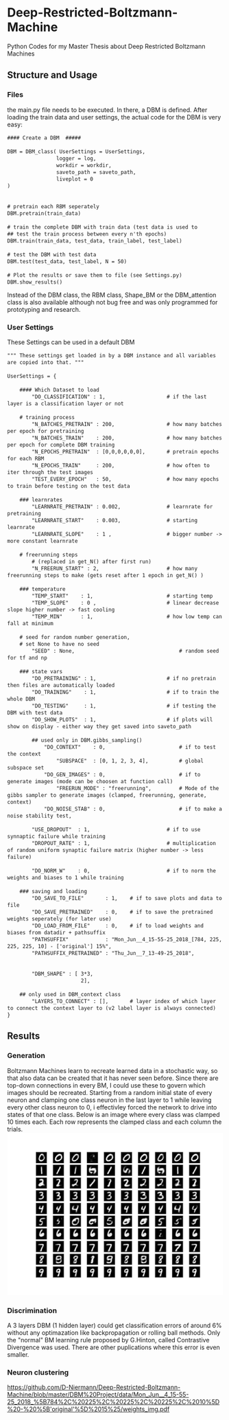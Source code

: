 # Deep-Restricted-Boltzmann-Machine
Python Codes for my Master Thesis about Deep Restricted Boltzmann Machines


## Structure and Usage
### Files
the main.py file needs to be executed. In there, a DBM is defined. After loading the train data and user settings, the actual code for the DBM is very easy:



```
#### Create a DBM  #####

DBM = DBM_class( UserSettings = UserSettings,
				logger = log,
				workdir = workdir,
				saveto_path = saveto_path,
				liveplot = 0
)


# pretrain each RBM seperately 
DBM.pretrain(train_data)

# train the complete DBM with train data (test data is used to 
## test the train process between every n'th epochs)
DBM.train(train_data, test_data, train_label, test_label)

# test the DBM with test data
DBM.test(test_data, test_label, N = 50)

# Plot the results or save them to file (see Settings.py)
DBM.show_results()
```

Instead of the DBM class, the RBM class, Shape_BM or the DBM_attention class is also available although not bug free and was only programmed for prototyping and research.
<asd>
### User Settings
These Settings can be used in a default DBM
```
""" These settings get loaded in by a DBM instance and all variables are copied into that. """

UserSettings = {
	
	#### Which Dataset to load 
		"DO_CLASSIFICATION" : 1,					# if the last layer is a classification layer or not
	
	# training process
		"N_BATCHES_PRETRAIN" : 200, 				# how many batches per epoch for pretraining
		"N_BATCHES_TRAIN"    : 200, 				# how many batches per epoch for complete DBM training
		"N_EPOCHS_PRETRAIN"  : [0,0,0,0,0,0], 		# pretrain epochs for each RBM
		"N_EPOCHS_TRAIN"     : 200, 				# how often to iter through the test images
		"TEST_EVERY_EPOCH"   : 50, 					# how many epochs to train before testing on the test data

	### learnrates
		"LEARNRATE_PRETRAIN" : 0.002,				# learnrate for pretraining
		"LEARNRATE_START"    : 0.003,				# starting learnrate
		"LEARNRATE_SLOPE"    : 1 ,					# bigger number -> more constant learnrate

	# freerunning steps 
		# (replaced in get_N() after first run)
		"N_FREERUN_START" : 2,						# how many freerunning steps to make (gets reset after 1 epoch in get_N() )

	### temperature
		"TEMP_START"    : 1,						# starting temp
		"TEMP_SLOPE"    : 0 , 						# linear decrease slope higher number -> fast cooling
		"TEMP_MIN"      : 1,						# how low temp can fall at minimum

	# seed for random number generation,
	# set None to have no seed 
		"SEED" : None,									# random seed for tf and np

	### state vars
		"DO_PRETRAINING" : 1,						# if no pretrain then files are automatically loaded
		"DO_TRAINING"    : 1,						# if to train the whole DBM
		"DO_TESTING"     : 1,						# if testing the DBM with test data
		"DO_SHOW_PLOTS"  : 1,						# if plots will show on display - either way they get saved into saveto_path

		## used only in DBM.gibbs_sampling() 
			"DO_CONTEXT"    : 0,						# if to test the context 
				"SUBSPACE"  : [0, 1, 2, 3, 4], 			# global subspace set 
			"DO_GEN_IMAGES" : 0,						# if to generate images (mode can be choosen at function call)
				"FREERUN_MODE" : "freerunning",			# Mode of the gibbs sampler to generate images (clamped, freerunning, generate, context)
			"DO_NOISE_STAB" : 0,						# if to make a noise stability test,

		"USE_DROPOUT"  : 1,							# if to use synnaptic failure while training
		"DROPOUT_RATE" : 1,							# multiplication of random uniform synaptic failure matrix (higher number -> less failure)

		"DO_NORM_W"    : 0,							# if to norm the weights and biases to 1 while training

	### saving and loading
		"DO_SAVE_TO_FILE"       : 1, 	# if to save plots and data to file
		"DO_SAVE_PRETRAINED"    : 0, 	# if to save the pretrained weights seperately (for later use)
		"DO_LOAD_FROM_FILE"     : 0, 	# if to load weights and biases from datadir + pathsuffix
		"PATHSUFFIX"            : "Mon_Jun__4_15-55-25_2018_[784, 225, 225, 225, 10] - ['original'] 15%", 
		"PATHSUFFIX_PRETRAINED" : "Thu_Jun__7_13-49-25_2018",


		"DBM_SHAPE" : [	3*3,
						2],

	## only used in DBM_context class
		"LAYERS_TO_CONNECT" : [],		# layer index of which layer to connect the context layer to (v2 label layer is always connected)
}
```
## Results
### Generation
Boltzmann Machines learn to recreate learned data in a stochastic way, so that also data can be created that it has never seen before. Since there are top-down connections in every BM, I could use these to govern which images should be recreated. Starting from a random initial state of every neuron and clamping one class neuron in the last layer to 1 while leaving every other class neuron to 0, i effectivley forced the network to drive into states of that one class. Below is an image where every class was clamped 10 times each. Each row represents the clamped class and each column the trials.
![alt text](https://raw.githubusercontent.com/D-Niermann/Deep-Restricted-Boltzmann-Machine/master/Results/Generierung%20mit%20ohne%20dropout/Thu_Jul_12_12-19-26_2018_%5B784%2C%20225%2C%20225%2C%20225%2C%2010%5D%20-%20%5B'doppelte%20recurents'%5D%20auch%20gut/generated_img.png "Generated images from a deep BM.")

### Discrimination
A 3 layers DBM (1 hidden layer) could get classification errors of around 6% without any optimazation like backpropagation or rolling ball methods. Only the "normal" BM learning rule proposed by G.Hinton, called Contrastive Divergence was used. There are other puplications where this error is even smaller.

### Neuron clustering

<embed>https://github.com/D-Niermann/Deep-Restricted-Boltzmann-Machine/blob/master/DBM%20Project/data/Mon_Jun__4_15-55-25_2018_%5B784%2C%20225%2C%20225%2C%20225%2C%2010%5D%20-%20%5B'original'%5D%2015%25/weights_img.pdf</embed>